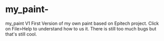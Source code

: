 # my_paint-
my_paint V1
First Version of my own paint based on Epitech project.
Click on File>Help to understand how to us it.
There is still too much bugs but that's still cool.